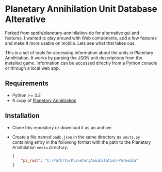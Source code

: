 Planetary Annihilation Unit Database Alterative
===============================================

Forked from speth/planetary-annihilation-db for alternative gui and features. I wanted to play around with Web components, add a few features and make it more usable on mobile. Lets see what that takes ous.

This is a set of tools for accessing information about the units in Planetary
Annihilation. It works by parsing the JSON unit descriptions from the
installed game. Information can be accessed directly from a Python console or
through a local web app.

## Requirements ##

- Python >= 3.2
- A copy of [Planetary Annihilation](http://www.uberent.com/pa/)

## Installation ##

- Clone this repository or download it as an archive.
- Create a file named `padb.json` in the same directory as `units.py`
  containing entry in the following format with the path to the Planetary
  Annihilation `media` directory:

  ```json
  {
      "pa_root": "C:/Path/To/PlanetaryAnnihilation/PA/media"
  }
  ```